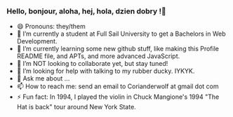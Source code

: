 ### Hello, bonjour, aloha, hej, hola, dzien dobry !👋

- 😄 Pronouns: they/them 
- 🔭 I’m currently a student at Full Sail University to get a Bachelors in Web Development.
- 🌱 I’m currently learning some new github stuff, like making this Profile README file, and APTs, and more advanced JavaScript. 
- 👯 I’m NOT looking to collaborate yet, but stay tuned!
- 🤔 I’m looking for help with talking to my rubber ducky. IYKYK.
- 💬 Ask me about ...
- 📫 How to reach me: send an email to Corianderwolf at gmail dot com
- ⚡ Fun fact: In 1994, I played the violin in Chuck Mangione's 1994 "The Hat is back" tour around New York State.



<!--
**RainbeauxCoriander-FS/RainbeauxCoriander-FS** is a ✨ _special_ ✨ repository because its `README.md` (this file) appears on your GitHub profile.
Here are some ideas to get you started:
-->
